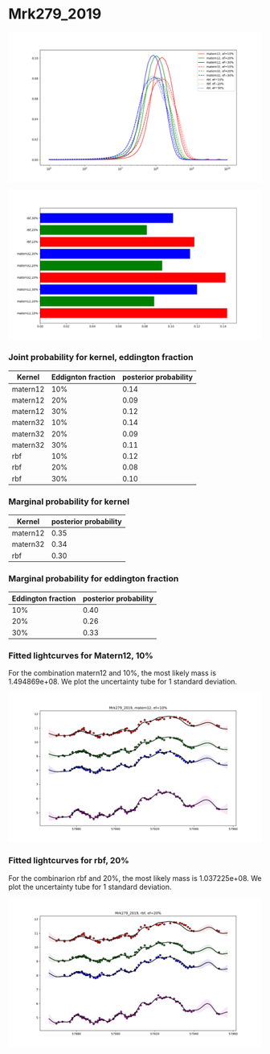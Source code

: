 # Mrk279_2019

![Mrk279_2019_posterior_mass](Mrk279_2019/Experiment1/Mrk279_2019_experiment1_posterior_curves.png)



![Mrk279_2019_bar_plot](Mrk279_2019/Experiment1/Mrk279_2019_experiment1_bar_plot.png)

### Joint probability for kernel, eddington fraction

| Kernel | Eddignton fraction | posterior probability |
| --- | --- | --- |
| matern12 | 10% | 0.14 |
| matern12 | 20% | 0.09 |
| matern12 | 30% | 0.12 |
| matern32 | 10% | 0.14 |
| matern32 | 20% | 0.09 |
| matern32 | 30% | 0.11 |
| rbf | 10% | 0.12 |
| rbf | 20% | 0.08 |
| rbf | 30% | 0.10 |

### Marginal probability for kernel

| Kernel  | posterior probability |
| --- | --- |
| matern12 | 0.35 |
| matern32 | 0.34 |
| rbf |  0.30 |

### Marginal probability for eddington fraction

| Eddington fraction  | posterior probability |
| --- | --- |
| 10% | 0.40 |
| 20% | 0.26 |
| 30% | 0.33 |


### Fitted lightcurves for Matern12, 10%
For the combination matern12 and 10%, the most likely mass is 1.494869e+08.
We plot the uncertainty tube for 1 standard deviation.

![Mrk279_2019_best_fit_mater12,ef10](Mrk279_2019/Experiment1/Mrk279_2019_matern12_ef10_bestfit.svg)

### Fitted lightcurves for rbf, 20%
For the combinarion rbf and 20%, the most likely mass is 1.037225e+08.
We plot the uncertainty tube for 1 standard deviation.

![Mrk279_2019_best_fit_rbf,ef20](Mrk279_2019/Experiment1/Mrk279_2019_rbf_ef20_bestfit.svg)
